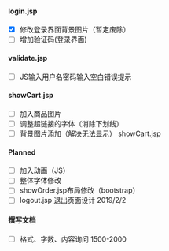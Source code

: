 #### login.jsp

- [x] 修改登录界面背景图片（暂定废除）
- [ ] 增加验证码(登录界面)

#### validate.jsp
- [ ] JS输入用户名密码输入空白错误提示
#### showCart.jsp
- [ ] 加入商品图片
- [ ] 调整超链接的字体（消除下划线）
- [ ] 背景图片添加（解决无法显示） showCart.jsp
#### Planned
- [ ] 加入动画（JS）
- [ ] 整体字体修改
- [ ] showOrder.jsp布局修改（bootstrap）
- [ ] logout.jsp 退出页面设计 2019/2/2

#### 撰写文档
- [ ] 格式、字数、内容询问 1500-2000
